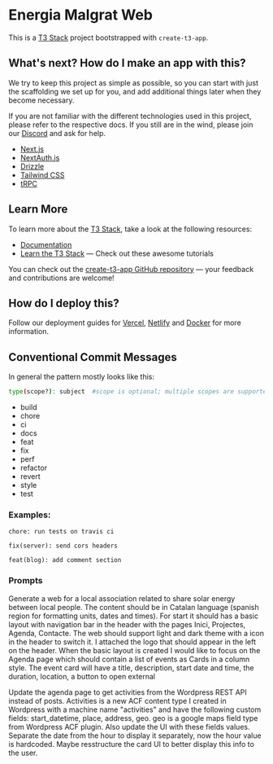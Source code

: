 # Energia Malgrat Web

This is a [T3 Stack](https://create.t3.gg/) project bootstrapped with `create-t3-app`.

## What's next? How do I make an app with this?

We try to keep this project as simple as possible, so you can start with just the scaffolding we set up for you, and add additional things later when they become necessary.

If you are not familiar with the different technologies used in this project, please refer to the respective docs. If you still are in the wind, please join our [Discord](https://t3.gg/discord) and ask for help.

- [Next.js](https://nextjs.org)
- [NextAuth.js](https://next-auth.js.org)
- [Drizzle](https://orm.drizzle.team)
- [Tailwind CSS](https://tailwindcss.com)
- [tRPC](https://trpc.io)

## Learn More

To learn more about the [T3 Stack](https://create.t3.gg/), take a look at the following resources:

- [Documentation](https://create.t3.gg/)
- [Learn the T3 Stack](https://create.t3.gg/en/faq#what-learning-resources-are-currently-available) — Check out these awesome tutorials

You can check out the [create-t3-app GitHub repository](https://github.com/t3-oss/create-t3-app) — your feedback and contributions are welcome!

## How do I deploy this?

Follow our deployment guides for [Vercel](https://create.t3.gg/en/deployment/vercel), [Netlify](https://create.t3.gg/en/deployment/netlify) and [Docker](https://create.t3.gg/en/deployment/docker) for more information.

## Conventional Commit Messages

In general the pattern mostly looks like this:

```sh
type(scope?): subject  #scope is optional; multiple scopes are supported (current delimiter options: "/", "\" and ",")
```

- build
- chore
- ci
- docs
- feat
- fix
- perf
- refactor
- revert
- style
- test

### Examples:

```text
chore: run tests on travis ci
```

```text
fix(server): send cors headers
```

```text
feat(blog): add comment section
```

### Prompts

Generate a web for a local association related to share solar energy between local people. The content should be in Catalan language (spanish region for formatting units, dates and times). For start it should has a basic layout with navigation bar in the header with the pages Inici, Projectes, Agenda, Contacte. The web should support light and dark theme with a icon in the header to switch it. I attached the logo that should appear in the left on the header. When the basic layout is created I would like to focus on the Agenda page which should contain a list of events as Cards in a column style. The event card will have a title, description, start date and time, the duration, location, a button to open external

Update the agenda page to get activities from the Wordpress REST API instead of posts. Activities is a new ACF content type I created in Wordpress with a machine name "activities" and have the following custom fields: start_datetime, place, address, geo. geo is a google maps field type from Wordpress ACF plugin. Also update the UI with these fields values. Separate the date from the hour to display it separately, now the hour value is hardcoded. Maybe resstructure the card UI to better display this info to the user.
